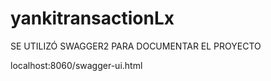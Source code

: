 # yankitransactionLx
SE UTILIZÓ SWAGGER2 PARA DOCUMENTAR EL PROYECTO

localhost:8060/swagger-ui.html
